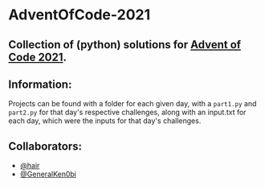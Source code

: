 # AdventOfCode-2021
## Collection of (python) solutions for [Advent of Code 2021](https://adventofcode.com/).

## Information:
  Projects can be found with a folder for each given day, with a `part1.py` and `part2.py` for that day's respective challenges, along with an input.txt for each day, which were the inputs for that day's challenges.

## Collaborators:
* [@hair](https://github.com/hair)
* [@GeneralKen0bi](https://github.com/GeneralKen0bi)
